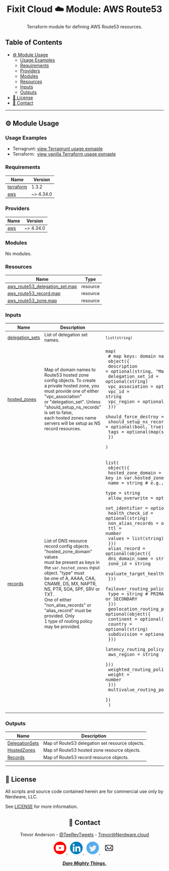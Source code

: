 <div align="center">
  <h1>Fixit Cloud ☁️ Module: AWS Route53</h2>

Terraform module for defining AWS Route53 resources.

</div>

<h2>Table of Contents</h2>

- [⚙️ Module Usage](#️-module-usage)
  - [Usage Examples](#usage-examples)
  - [Requirements](#requirements)
  - [Providers](#providers)
  - [Modules](#modules)
  - [Resources](#resources)
  - [Inputs](#inputs)
  - [Outputs](#outputs)
- [📝 License](#-license)
- [💬 Contact](#-contact)

<!-- BEGINNING OF PRE-COMMIT-TERRAFORM DOCS HOOK -->
<!-- prettier-ignore-start -->

---

## ⚙️ Module Usage

### Usage Examples

- Terragrunt: [view Terragrunt usage exmaple](examples/terragrunt.hcl)
- Terraform: &nbsp;[view vanilla Terraform usage exmaple](examples/terraform.tf)

### Requirements

| Name | Version |
|------|---------|
| <a name="requirement_terraform"></a> [terraform](#requirement\_terraform) | 1.3.2 |
| <a name="requirement_aws"></a> [aws](#requirement\_aws) | ~> 4.34.0 |

### Providers

| Name | Version |
|------|---------|
| <a name="provider_aws"></a> [aws](#provider\_aws) | ~> 4.34.0 |

### Modules

No modules.

### Resources

| Name | Type |
|------|------|
| [aws_route53_delegation_set.map](https://registry.terraform.io/providers/hashicorp/aws/latest/docs/resources/route53_delegation_set) | resource |
| [aws_route53_record.map](https://registry.terraform.io/providers/hashicorp/aws/latest/docs/resources/route53_record) | resource |
| [aws_route53_zone.map](https://registry.terraform.io/providers/hashicorp/aws/latest/docs/resources/route53_zone) | resource |

### Inputs

| Name | Description | Type | Default | Required |
|------|-------------|------|---------|:--------:|
| <a name="input_delegation_sets"></a> [delegation\_sets](#input\_delegation\_sets) | List of delegation set names. | `list(string)` | n/a | yes |
| <a name="input_hosted_zones"></a> [hosted\_zones](#input\_hosted\_zones) | Map of domain names to Route53 hosted zone config objects. To create<br>a private hosted zone, you must provide one of either "vpc\_association"<br>or "delegation\_set". Unless "should\_setup\_ns\_records" is set to false,<br>each hosted zones name servers will be setup as NS record resources. | <pre>map(<br>    # map keys: domain names<br>    object({<br>      description       = optional(string, "Managed by Terraform")<br>      delegation_set_id = optional(string)<br>      vpc_association = optional(object({<br>        vpc_id     = string<br>        vpc_region = optional(string)<br>      }))<br>      should_force_destroy    = optional(bool, false)<br>      should_setup_ns_records = optional(bool, true)<br>      tags                    = optional(map(string))<br>    })<br>  )</pre> | n/a | yes |
| <a name="input_records"></a> [records](#input\_records) | List of DNS resource record config objects. "hosted\_zone\_domain" values<br>must be present as keys in the `var.hosted_zones` input object. "type" must<br>be one of A, AAAA, CAA, CNAME, DS, MX, NAPTR, NS, PTR, SOA, SPF, SRV or TXT.<br>One of either "non\_alias\_records" or "alias\_record" must be provided. Only<br>1 type of routing policy may be provided. | <pre>list(<br>    object({<br>      hosted_zone_domain = string # must be a key in var.hosted_zones<br>      name               = string # e.g., "foo.example.com"<br>      type               = string<br>      allow_overwrite    = optional(bool, true)<br>      set_identifier     = optional(string)<br>      health_check_id    = optional(string)<br>      non_alias_records = optional(object({<br>        ttl    = number<br>        values = list(string)<br>      }))<br>      alias_record = optional(object({<br>        dns_domain_name        = string<br>        zone_id                = string<br>        evaluate_target_health = optional(bool, true)<br>      }))<br>      failover_routing_policy = optional(object({<br>        type = string # PRIMARY or SECONDARY<br>      }))<br>      geolocation_routing_policy = optional(object({<br>        continent   = optional(string)<br>        country     = optional(string)<br>        subdivision = optional(string)<br>      }))<br>      latency_routing_policy = optional(object({<br>        aws_region = string<br>      }))<br>      weighted_routing_policy = optional(object({<br>        weight = number<br>      }))<br>      multivalue_routing_policy = optional(bool, false)<br>    })<br>  )</pre> | n/a | yes |

### Outputs

| Name | Description |
|------|-------------|
| <a name="output_DelegationSets"></a> [DelegationSets](#output\_DelegationSets) | Map of Route53 delegation set resource objects. |
| <a name="output_HostedZones"></a> [HostedZones](#output\_HostedZones) | Map of Route53 hosted zone resource objects. |
| <a name="output_Records"></a> [Records](#output\_Records) | Map of Route53 record resource objects. |

---

## 📝 License

All scripts and source code contained herein are for commercial use only by Nerdware, LLC.

See [LICENSE](/LICENSE) for more information.

<div align="center" style="margin-top:30px;">

## 💬 Contact

Trevor Anderson - [@TeeRevTweets](https://twitter.com/teerevtweets) - [Trevor@Nerdware.cloud](mailto:trevor@nerdware.cloud)

<a href="https://www.youtube.com/channel/UCguSCK_j1obMVXvv-DUS3ng">
<img src="../.github/assets/YouTube_icon_circle.svg" height="40" />
</a>
&nbsp;
<a href="https://www.linkedin.com/in/meet-trevor-anderson/">
<img src="../.github/assets/LinkedIn_icon_circle.svg" height="40" />
</a>
&nbsp;
<a href="https://twitter.com/TeeRevTweets">
<img src="../.github/assets/Twitter_icon_circle.svg" height="40" />
</a>
&nbsp;
<a href="mailto:trevor@nerdware.cloud">
<img src="../.github/assets/email_icon_circle.svg" height="40" />
</a>
<br><br>

<a href="https://daremightythings.co/">
<strong><i>Dare Mighty Things.</i></strong>
</a>

</div>

<!-- prettier-ignore-end -->
<!-- END OF PRE-COMMIT-TERRAFORM DOCS HOOK -->
